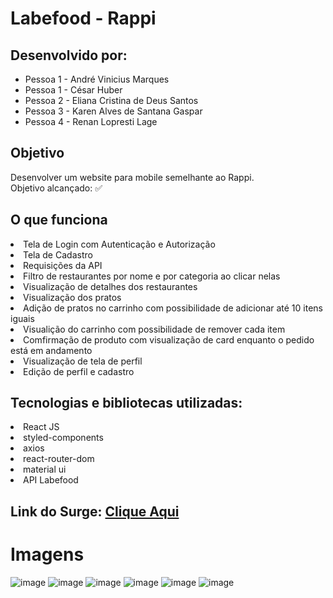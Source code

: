 # Labefood - Rappi 

## Desenvolvido por: 
- Pessoa 1 - André Vinicius Marques
- Pessoa 1 - César Huber
- Pessoa 2 - Eliana Cristina de Deus Santos
- Pessoa 3 - Karen Alves de Santana Gaspar
- Pessoa 4 - Renan Lopresti Lage

## Objetivo
Desenvolver um website para mobile semelhante ao Rappi. 
<br>Objetivo alcançado: ✅

## O que funciona
<li> Tela de Login com Autenticação e Autorização
<li> Tela de Cadastro
<li> Requisições da API
<li> Filtro de restaurantes por nome e por categoria ao clicar nelas
<li> Visualização de detalhes dos restaurantes
<li> Visualização dos pratos
<li> Adição de pratos no carrinho com possibilidade de adicionar até 10 itens iguais
<li> Visualição do carrinho com possibilidade de remover cada item
<li> Comfirmação de produto com visualização de card enquanto o pedido está em andamento
<li> Visualização de tela de perfil
<li> Edição de perfil e cadastro

## Tecnologias e bibliotecas utilizadas:
<li> React JS
<li> styled-components
<li> axios
<li> react-router-dom
<li> material ui
<li> API Labefood

## Link do Surge: [Clique Aqui](rappi4a-carver.surge.sh)

 # Imagens
![image](https://user-images.githubusercontent.com/89935565/149559842-e1b42857-5a4d-4121-b633-6cb27d8a57ff.png)
![image](https://user-images.githubusercontent.com/89935565/149559917-e4c46a9a-b08a-45f0-8775-3d9f94142f66.png)
![image](https://user-images.githubusercontent.com/89935565/149560017-906b9d5e-0fb4-4a4d-ba71-545155275090.png)
![image](https://user-images.githubusercontent.com/89935565/149560559-7fa47fef-b0fd-4e0f-af81-d3c15b21a911.png)
![image](https://user-images.githubusercontent.com/89935565/149560582-7b7aecf0-3f7c-468c-b2e4-0f21b16234c8.png)
![image](https://user-images.githubusercontent.com/89935565/149560602-53483481-feac-4e9e-a4ca-9cfe3eba8729.png)


